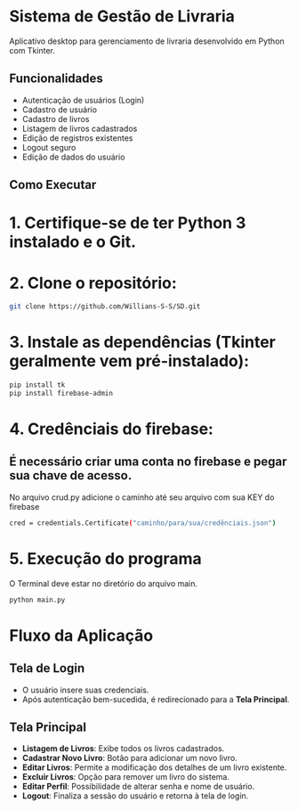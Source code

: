 # Sistema de Gestão de Livraria

Aplicativo desktop para gerenciamento de livraria desenvolvido em Python com Tkinter.

## Funcionalidades

- Autenticação de usuários (Login)
- Cadastro de usuário
- Cadastro de livros
- Listagem de livros cadastrados
- Edição de registros existentes
- Logout seguro
- Edição de dados do usuário

## Como Executar

# 1.  Certifique-se de ter Python 3 instalado e o Git.

# 2. Clone o repositório:
   ```bash
   git clone https://github.com/Willians-S-S/SD.git
   ```

# 3. Instale as dependências (Tkinter geralmente vem pré-instalado):
   ```bash
   pip install tk
   pip install firebase-admin
   ```
# 4. Credênciais do firebase:
   ## É necessário criar uma conta no firebase e pegar sua chave de acesso.
   No arquivo crud.py adicione o caminho até seu arquivo com sua KEY do firebase
   ```bash
   cred = credentials.Certificate("caminho/para/sua/credênciais.json")
   ```

# 5. Execução do programa
   O Terminal deve estar no diretório do arquivo main.
   ```bash
   python main.py
   ```

# Fluxo da Aplicação

## Tela de Login
- O usuário insere suas credenciais.
- Após autenticação bem-sucedida, é redirecionado para a **Tela Principal**.

## Tela Principal
- **Listagem de Livros**: Exibe todos os livros cadastrados.
- **Cadastrar Novo Livro**: Botão para adicionar um novo livro.
- **Editar Livros**: Permite a modificação dos detalhes de um livro existente.
- **Excluir Livros**: Opção para remover um livro do sistema.
- **Editar Perfil**: Possibilidade de alterar senha e nome de usuário.
- **Logout**: Finaliza a sessão do usuário e retorna à tela de login.
